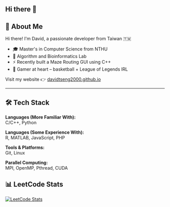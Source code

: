 ## Hi there 👋

<!--
**davidtseng2000/davidtseng2000** is a ✨ _special_ ✨ repository because its `README.md` (this file) appears on your GitHub profile.

Here are some ideas to get you started:

- 🔭 I’m currently working on ...
- 🌱 I’m currently learning ...
- 👯 I’m looking to collaborate on ...
- 🤔 I’m looking for help with ...
- 💬 Ask me about ...
- 📫 How to reach me: ...
- 😄 Pronouns: ...
- ⚡ Fun fact: ...
-->

## 🧠 About Me

Hi there! I'm David, a passionate developer from Taiwan 🇹🇼

- 🎓 Master's in Computer Science from NTHU  
- 🏫 Algorithm and Bioinformatics Lab  
- ⚡ Recently built a Maze Routing GUI using C++  
- 🏀 Gamer at heart – basketball + League of Legends IRL  

Visit my website 👉 [davidtseng2000.github.io](https://davidtseng2000.github.io/)

---

## 🛠 Tech Stack

**Languages (More Familiar With):**  
C/C++, Python

**Languages (Some Experience With):**  
R, MATLAB, JavaScript, PHP

**Tools & Platforms:**  
Git, Linux

**Parallel Computing:**  
MPI, OpenMP, Pthread, CUDA


## 📊 LeetCode Stats
[![LeetCode Stats](https://leetcard.jacoblin.cool/david890211?ext=activity)](https://leetcode.com/david890211)
